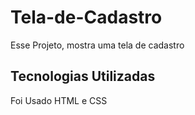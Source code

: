 # Tela-de-Cadastro
<p>
Esse Projeto, mostra uma tela de cadastro
</p>
<h2>
Tecnologias Utilizadas
</h2>
<p>
Foi Usado HTML e CSS
</p>
<h3>
  <img alt="Readme" title="Readme" src="./imagens/Capturar_pirateflix>
</h3>
